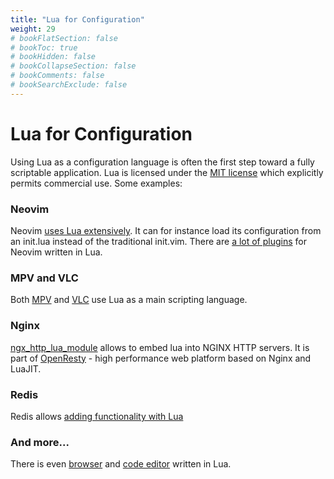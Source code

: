 ```yaml
---
title: "Lua for Configuration"
weight: 29
# bookFlatSection: false
# bookToc: true
# bookHidden: false
# bookCollapseSection: false
# bookComments: false
# bookSearchExclude: false
---
```


# Lua for Configuration

Using Lua as a configuration language is often the first step toward a fully scriptable application. Lua is licensed under the [MIT license](https://www.lua.org/license.html) which explicitly permits commercial use. Some examples:

### Neovim

Neovim [uses Lua extensively](https://neovim.io/doc/lua-resources/). It can for instance load its configuration from an init.lua instead of the traditional init.vim. There are [a lot of plugins](https://github.com/search?l=Lua&q=neovim&type=Repositories) for Neovim written in Lua.

### MPV and VLC

Both [MPV](https://github.com/mpv-player/mpv/blob/master/DOCS/man/lua.rst) and [VLC](https://wiki.videolan.org/Documentation:Building_Lua_Playlist_Scripts/) use Lua as a main scripting language.

### Nginx

[ngx_http_lua_module](https://github.com/openresty/lua-nginx-module) allows to embed lua into NGINX HTTP servers. It is part of [OpenResty](https://github.com/openresty/openresty) - high performance web platform based on Nginx and LuaJIT.


### Redis

Redis allows [adding functionality with Lua](https://redis.com/ebook/part-3-next-steps/chapter-11-scripting-redis-with-lua/)

### And more...

There is even [browser](https://github.com/luakit/luakit) and [code editor](https://github.com/rxi/lite) written in Lua.
